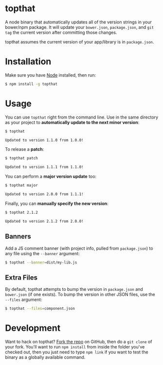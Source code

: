 # topthat

A node binary that automatically updates all of the version strings in your
bower/npm package. It will update your `bower.json`, `package.json`, and
`git tag` the current version after committing those changes.

topthat assumes the current version of your app/library is in `package.json`.

# Installation

Make sure you have [Node](http://nodejs.org/) installed, then run:

```bash
$ npm install -g topthat
```

# Usage

You can use `topthat` right from the command line. Use in the same directory
as your project to **automatically update to the next minor version**:

```bash
$ topthat

Updated to version 1.1.0 from 1.0.0!
```

To release a **patch**:

```bash
$ topthat patch

Updated to version 1.1.1 from 1.1.0!
```

You can perform a **major version update** too:

```bash
$ topthat major

Updated to version 2.0.0 from 1.1.1!
```

Finally, you can **manually specify the new version**:

```bash
$ topthat 2.1.2

Updated to version 2.1.2 from 2.0.0!
```

## Banners

Add a JS comment banner (with project info, pulled from `package.json`) to any
file using the `--banner` argument:

```bash
$ topthat --banner=dist/my-lib.js
```

## Extra Files

By default, topthat attempts to bump the version in `package.json` and
`bower.json` (if one exists). To bump the version in other JSON files, use the
`--files` argument:

```bash
$ topthat --files=component.json
```

# Development

Want to hack on topthat? [Fork the repo][fork] on GitHub, then do a `git clone`
of your fork. You'll want to run `npm install` from inside the folder you've
checked out, then you just need to type `npm link` if you want to test the
binary as a globally available command.

[fork]: https://github.com/tofumatt/topthat/fork

